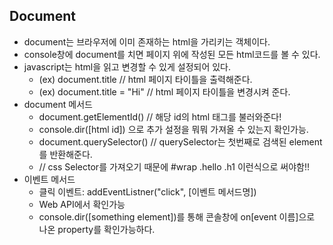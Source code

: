 ## Document

- document는 브라우저에 이미 존재하는 html을 가리키는 객체이다.
- console창에 document를 치면 페이지 위에 작성된 모든 html코드를 볼 수 있다.
- javascript는 html을 읽고 변경할 수 있게 설정되어 있다.
	- (ex) document.title // html 페이지 타이틀을 출력해준다.
	- (ex) document.title = "Hi" // html 페이지 타이틀을 변경시켜 준다.
- document 메서드
	- document.getElementId() // 해당 id의 html 태그를 불러와준다!
	- console.dir([html id]) 으로 추가 설정을 뭐뭐 가져올 수 있는지 확인가능.
	- document.querySelector() // querySelector는 첫번째로 검색된 element를 반환해준다.
	- // css Selector를 가져오기 때문에 #wrap .hello .h1 이런식으로 써야함!!
- 이벤트 메서드
	- 클릭 이벤트: addEventListner("click", [이벤트 메서드명])
	- Web API에서 확인가능
	- console.dir([something element])를 통해 콘솔창에 on[event 이름]으로 나온 property를 확인가능하다.